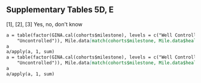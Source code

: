 ## Supplementary Tables 5D, E
[1], [2], [3] Yes, no, don't know
```markdown
a = table(factor(GINA.cal(cohorts$milestone), levels = c("Well Controlled", "Partly Controlled", 
    "Uncontrolled")), Mile.data[match(cohorts$milestone, Mile.data$healthCode), "prevent_ed"])
a
a/apply(a, 1, sum)
a = table(factor(GINA.cal(cohorts$milestone), levels = c("Well Controlled", "Partly Controlled", 
    "Uncontrolled")), Mile.data[match(cohorts$milestone, Mile.data$healthCode), "prevent_visit"])
a
a/apply(a, 1, sum)
```
